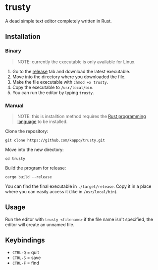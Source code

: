 # trusty
A dead simple text editor completely written in Rust.

## Installation

### Binary
> NOTE: currently the executable is only available for Linux.

1. Go to the [release](https://github.com/kappq/trusty/releases) tab and download the latest executable.
2. Move into the directory where you downloaded the file.
3. Make the file executable with `chmod +x trusty`.
4. Copy the executable to `/usr/local/bin`.
5. You can run the editor by typing `trusty`.

### Manual
> NOTE: this is installtion method requires the [Rust programming language](https://www.rust-lang.org/tools/install) to be installed.

Clone the repository:
```
git clone https://github.com/kappq/trusty.git
```
Move into the new directory:
```
cd trusty
```
Build the program for release:
```
cargo build --release
```
You can find the final executable in `./target/release`. Copy it in a place where you can easily access it (like in `/usr/local/bin`).

## Usage
Run the editor with `trusty <filename>` if the file name isn't specified, the editor will create an unnamed file.

## Keybindings
- `CTRL-Q` = quit
- `CTRL-S` = save
- `CTRL-F` = find

